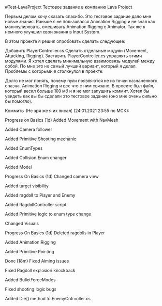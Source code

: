 #Test-LavaProject
Тестовое задание в компанию Lava Project

Первым делом хочу сказать спасибо. Это тестовое задание дало мне новые знания. Раньше я не пользовался Animation Rigging и не знал как манипулировать, смешивать Animation Rigging с Animator. Так же я немного улучшил свои знания в Input System.

В этом проекте я решил опробовать сделать следующее:

Добавить PlayerController.cs
Сделать отдельные модули (Movement, Attacking, Rigging).
Заставить PlayerController.cs управлять этими модулями. Я хотел сделать минимальную взаимосвязь модулей между собой. По мне это не самый лучший вариант, который я делал.
Проблемы с которыми я столкнулся в проекте:

Долго не мог понять, почему пули появляются не из точки назначенного спавна.
Animation Rigging и все что с ним связано.
В проекте был файл, который весил больше 100 мб и я не мог запушить коммит.
Хотел бы увидеть как вы бы сделали это тестовое задание (оно мне очень сильно бы помогло).

Коммиты (Не зря же я их писал) (24.01.2021 23:55 по МСК):

Progress on Basics (1d)
Added Movement with NavMesh

Added Camera follower

Added Primitive Shooting mechanic

Added EnumTypes

Added Collision Enum changer

Added Model

Progress On Basics (1d)
Changed camera view

Added target visibility

Added ragdoll to Player and Enemy

Added RagdollController script

Added Primitive logic to enum type change

Changed Visuals

Progress On Basics (1d)
Deleted ragdolls in Player

Added Animation Rigging

Added Primitive Pointing

Done (18m)
Fixed Aiming issues

Fixed Ragdoll explosion knockback

Added BulletForceModes

Fixed shooting logic bugs

Added Die() method to EnemyCotnroller.cs
